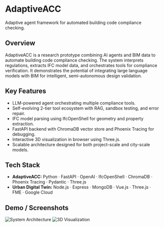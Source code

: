 # AdaptiveACC

Adaptive agent framework for automated building code compliance checking.

## Overview
AdaptiveACC is a research prototype combining AI agents and BIM data to automate building code compliance checking. 
The system interprets regulations, extracts IFC model data, and orchestrates tools for compliance verification. 
It demonstrates the potential of integrating large language models with BIM for intelligent, semi-autonomous design validation.

## Key Features
- LLM-powered agent orchestrating multiple compliance tools.
- Self-evolving 2-tier tool ecosystem with RAG, sandbox testing, and error repair.
- IFC model parsing using IfcOpenShell for geometry and property extraction.
- FastAPI backend with ChromaDB vector store and Phoenix Tracing for debugging.
- Interactive 3D visualization in browser using Three.js.
- Scalable architecture designed for both project-scale and city-scale models.

## Tech Stack
- **AdaptiveACC:** Python · FastAPI · OpenAI · IfcOpenShell · ChromaDB · Phoenix Tracing · Pydantic · Three.js
- **Urban Digital Twin:** Node.js · Express · MongoDB · Vue.js · Three.js · FME · Google Cloud

## Demo / Screenshots
![System Architecture](images/architecture.png)
![3D Visualization](images/3d_ui.png)

